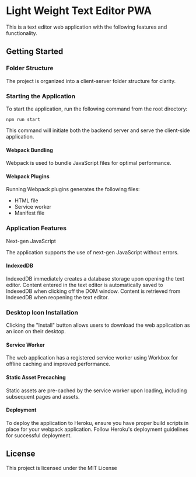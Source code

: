 # Light Weight Text Editor PWA

This is a text editor web application with the following features and functionality.

## Getting Started

### Folder Structure

The project is organized into a client-server folder structure for clarity.

### Starting the Application

To start the application, run the following command from the root directory:

```
npm run start
```


This command will initiate both the backend server and serve the client-side application.

#### Webpack Bundling
Webpack is used to bundle JavaScript files for optimal performance.

#### Webpack Plugins
Running Webpack plugins generates the following files:

- HTML file
- Service worker
- Manifest file

### Application Features
Next-gen JavaScript

The application supports the use of next-gen JavaScript without errors.

#### IndexedDB
IndexedDB immediately creates a database storage upon opening the text editor.
Content entered in the text editor is automatically saved to IndexedDB when clicking off the DOM window.
Content is retrieved from IndexedDB when reopening the text editor.

### Desktop Icon Installation
Clicking the "Install" button allows users to download the web application as an icon on their desktop.

#### Service Worker
The web application has a registered service worker using Workbox for offline caching and improved performance.

#### Static Asset Precaching
Static assets are pre-cached by the service worker upon loading, including subsequent pages and assets.

#### Deployment
To deploy the application to Heroku, ensure you have proper build scripts in place for your webpack application. Follow Heroku's deployment guidelines for successful deployment.

## License
This project is licensed under the MIT License
